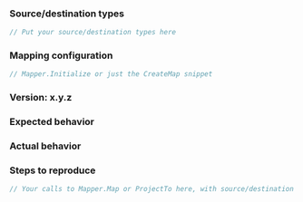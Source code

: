 <!-- 

   If you're new to AutoMapper, please ask a question on StackOverflow first and come back here if the people there consider it a bug.
   If you've just upgraded to 10.0, please read the upgrade guide first (https://docs.automapper.org/en/latest/10.0-Upgrade-Guide.html).
   Try the [MyGet](https://docs.automapper.org/en/latest/The-MyGet-build.html) build.
   Try to provide [a minimal, complete, and verifiable example](https://stackoverflow.com/help/mcve), preferably a [gist](https://gist.github.com/lbargaoanu/9c7233441c3a3413cc2b9b9ebb5964a9) that we can execute and see fail. [Here](https://gist.github.com/lbargaoanu/0cbc531306223f7ffc5468becf2642d6) is an example for ProjectTo.
   For feature requests, just clear out the below.
-->

### Source/destination types

```csharp
// Put your source/destination types here
```

### Mapping configuration

```csharp
// Mapper.Initialize or just the CreateMap snippet 
```

### Version: x.y.z
<!-- 
    Include the major/minor version (4.2.1, 5.2.0, 6.0.2 etc) 
    If you're using ProjectTo, also specify the EF Core or EF6 version.
--> 

### Expected behavior

<!-- What did you expect to happen? Or what used to happen in an older version? -->

### Actual behavior

<!-- What happened instead? -->

### Steps to reproduce

```csharp
// Your calls to Mapper.Map or ProjectTo here, with source/destination objects constructed
```
